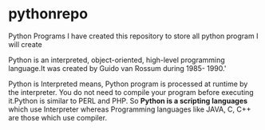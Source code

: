 # pythonrepo
Python Programs
I have created this repository to store all python program I will create

Python is an interpreted, object-oriented, high-level programming language.It was created by Guido van Rossum during 1985- 1990.'

Python is Interpreted means, Python program is processed at runtime by the interpreter.
You do not need to compile your program before executing it.Python is similar to PERL and PHP. So <b>Python is a scripting languages</b> which use Interpreter whereas Programming languages like JAVA, C, C++ are those which use compiler. 
